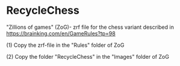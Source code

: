# RecycleChess
"Zillions of games" (ZoG)- zrf file for the chess variant described in https://brainking.com/en/GameRules?tp=98

(1) Copy the zrf-file in the "Rules" folder of ZoG

(2) Copy the folder "RecycleChess" in the "Images" folder of ZoG
